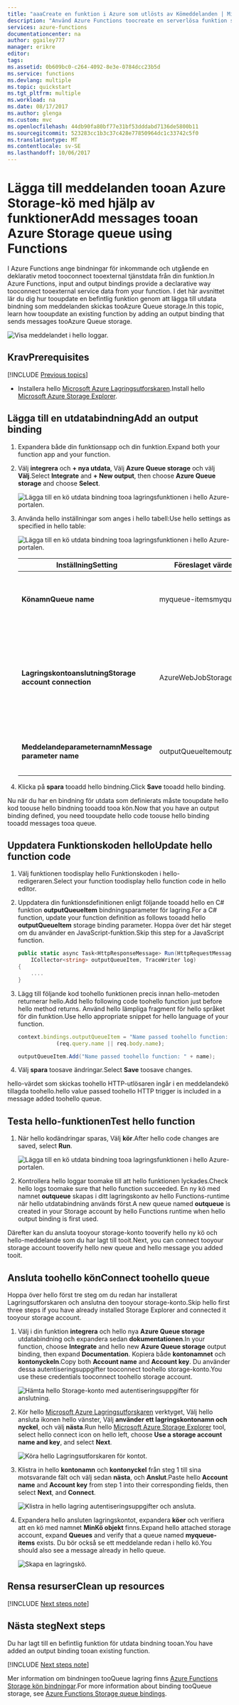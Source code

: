 ```yaml
---
title: "aaaCreate en funktion i Azure som utlösts av Kömeddelanden | Microsoft Docs"
description: "Använd Azure Functions toocreate en serverlösa funktion som anropas av en meddelanden som skickats tooan Azure Storage-kö."
services: azure-functions
documentationcenter: na
author: ggailey777
manager: erikre
editor: 
tags: 
ms.assetid: 0b609bc0-c264-4092-8e3e-0784dcc23b5d
ms.service: functions
ms.devlang: multiple
ms.topic: quickstart
ms.tgt_pltfrm: multiple
ms.workload: na
ms.date: 08/17/2017
ms.author: glenga
ms.custom: mvc
ms.openlocfilehash: 44db90fa80bf77e31bf53dddabd7136de5800b11
ms.sourcegitcommit: 523283cc1b3c37c428e77850964dc1c33742c5f0
ms.translationtype: MT
ms.contentlocale: sv-SE
ms.lasthandoff: 10/06/2017
---
```

# <a name="add-messages-tooan-azure-storage-queue-using-functions"></a><span data-ttu-id="605c6-103">Lägga till meddelanden tooan Azure Storage-kö med hjälp av funktioner</span><span class="sxs-lookup"><span data-stu-id="605c6-103">Add messages tooan Azure Storage queue using Functions</span></span>

<span data-ttu-id="605c6-104">I Azure Functions ange bindningar för inkommande och utgående en deklarativ metod tooconnect tooexternal tjänstdata från din funktion.</span><span class="sxs-lookup"><span data-stu-id="605c6-104">In Azure Functions, input and output bindings provide a declarative way tooconnect tooexternal service data from your function.</span></span> <span data-ttu-id="605c6-105">I det här avsnittet lär du dig hur tooupdate en befintlig funktion genom att lägga till utdata bindning som meddelanden skickas tooAzure Queue storage.</span><span class="sxs-lookup"><span data-stu-id="605c6-105">In this topic, learn how tooupdate an existing function by adding an output binding that sends messages tooAzure Queue storage.</span></span>  

![Visa meddelandet i hello loggar.](./media/functions-integrate-storage-queue-output-binding/functions-integrate-storage-binding-in-portal.png)

## <a name="prerequisites"></a><span data-ttu-id="605c6-107">Krav</span><span class="sxs-lookup"><span data-stu-id="605c6-107">Prerequisites</span></span> 

[!INCLUDE [Previous topics](../../includes/functions-quickstart-previous-topics.md)]

* <span data-ttu-id="605c6-108">Installera hello [Microsoft Azure Lagringsutforskaren](http://storageexplorer.com/).</span><span class="sxs-lookup"><span data-stu-id="605c6-108">Install hello [Microsoft Azure Storage Explorer](http://storageexplorer.com/).</span></span>

## <span data-ttu-id="605c6-109"><a name="add-binding"></a>Lägga till en utdatabindning</span><span class="sxs-lookup"><span data-stu-id="605c6-109"><a name="add-binding"></a>Add an output binding</span></span>
 
1. <span data-ttu-id="605c6-110">Expandera både din funktionsapp och din funktion.</span><span class="sxs-lookup"><span data-stu-id="605c6-110">Expand both your function app and your function.</span></span>

2. <span data-ttu-id="605c6-111">Välj **integrera** och **+ nya utdata**, Välj **Azure Queue storage** och välj **Välj**.</span><span class="sxs-lookup"><span data-stu-id="605c6-111">Select **Integrate** and **+ New output**, then choose **Azure Queue storage** and choose **Select**.</span></span>
    
    ![Lägga till en kö utdata bindning tooa lagringsfunktionen i hello Azure-portalen.](./media/functions-integrate-storage-queue-output-binding/function-add-queue-storage-output-binding.png)

3. <span data-ttu-id="605c6-113">Använda hello inställningar som anges i hello tabell:</span><span class="sxs-lookup"><span data-stu-id="605c6-113">Use hello settings as specified in hello table:</span></span> 

    ![Lägga till en kö utdata bindning tooa lagringsfunktionen i hello Azure-portalen.](./media/functions-integrate-storage-queue-output-binding/function-add-queue-storage-output-binding-2.png)

    | <span data-ttu-id="605c6-115">Inställning</span><span class="sxs-lookup"><span data-stu-id="605c6-115">Setting</span></span>      |  <span data-ttu-id="605c6-116">Föreslaget värde</span><span class="sxs-lookup"><span data-stu-id="605c6-116">Suggested value</span></span>   | <span data-ttu-id="605c6-117">Beskrivning</span><span class="sxs-lookup"><span data-stu-id="605c6-117">Description</span></span>                              |
    | ------------ |  ------- | -------------------------------------------------- |
    | <span data-ttu-id="605c6-118">**Könamn**</span><span class="sxs-lookup"><span data-stu-id="605c6-118">**Queue name**</span></span>   | <span data-ttu-id="605c6-119">myqueue-items</span><span class="sxs-lookup"><span data-stu-id="605c6-119">myqueue-items</span></span>    | <span data-ttu-id="605c6-120">hello namnet på hello kö tooconnect tooin ditt lagringskonto.</span><span class="sxs-lookup"><span data-stu-id="605c6-120">hello name of hello queue tooconnect tooin your Storage account.</span></span> |
    | <span data-ttu-id="605c6-121">**Lagringskontoanslutning**</span><span class="sxs-lookup"><span data-stu-id="605c6-121">**Storage account connection**</span></span> | <span data-ttu-id="605c6-122">AzureWebJobStorage</span><span class="sxs-lookup"><span data-stu-id="605c6-122">AzureWebJobStorage</span></span> | <span data-ttu-id="605c6-123">Du kan använda hello konto lagringsanslutning redan används av din funktionsapp eller skapa en ny.</span><span class="sxs-lookup"><span data-stu-id="605c6-123">You can use hello storage account connection already being used by your function app, or create a new one.</span></span>  |
    | <span data-ttu-id="605c6-124">**Meddelandeparameternamn**</span><span class="sxs-lookup"><span data-stu-id="605c6-124">**Message parameter name**</span></span> | <span data-ttu-id="605c6-125">outputQueueItem</span><span class="sxs-lookup"><span data-stu-id="605c6-125">outputQueueItem</span></span> | <span data-ttu-id="605c6-126">hello namnet på hello utdataparameter för bindningen.</span><span class="sxs-lookup"><span data-stu-id="605c6-126">hello name of hello output binding parameter.</span></span> | 

4. <span data-ttu-id="605c6-127">Klicka på **spara** tooadd hello bindning.</span><span class="sxs-lookup"><span data-stu-id="605c6-127">Click **Save** tooadd hello binding.</span></span>
 
<span data-ttu-id="605c6-128">Nu när du har en bindning för utdata som definierats måste tooupdate hello kod toouse hello bindning tooadd tooa kön.</span><span class="sxs-lookup"><span data-stu-id="605c6-128">Now that you have an output binding defined, you need tooupdate hello code toouse hello binding tooadd messages tooa queue.</span></span>  

## <a name="update-hello-function-code"></a><span data-ttu-id="605c6-129">Uppdatera Funktionskoden hello</span><span class="sxs-lookup"><span data-stu-id="605c6-129">Update hello function code</span></span>

1. <span data-ttu-id="605c6-130">Välj funktionen toodisplay hello Funktionskoden i hello-redigeraren.</span><span class="sxs-lookup"><span data-stu-id="605c6-130">Select your function toodisplay hello function code in hello editor.</span></span> 

2. <span data-ttu-id="605c6-131">Uppdatera din funktionsdefinitionen enligt följande tooadd hello en C# funktion **outputQueueItem** bindningsparameter för lagring.</span><span class="sxs-lookup"><span data-stu-id="605c6-131">For a C# function, update your function definition as follows tooadd hello **outputQueueItem** storage binding parameter.</span></span> <span data-ttu-id="605c6-132">Hoppa över det här steget om du använder en JavaScript-funktion.</span><span class="sxs-lookup"><span data-stu-id="605c6-132">Skip this step for a JavaScript function.</span></span>

    ```cs   
    public static async Task<HttpResponseMessage> Run(HttpRequestMessage req, 
        ICollector<string> outputQueueItem, TraceWriter log)
    {
        ....
    }
    ```

3. <span data-ttu-id="605c6-133">Lägg till följande kod toohello funktionen precis innan hello-metoden returnerar hello.</span><span class="sxs-lookup"><span data-stu-id="605c6-133">Add hello following code toohello function just before hello method returns.</span></span> <span data-ttu-id="605c6-134">Använd hello lämpliga fragment för hello språket för din funktion.</span><span class="sxs-lookup"><span data-stu-id="605c6-134">Use hello appropriate snippet for hello language of your function.</span></span>

    ```javascript
    context.bindings.outputQueueItem = "Name passed toohello function: " + 
                (req.query.name || req.body.name);
    ```

    ```cs
    outputQueueItem.Add("Name passed toohello function: " + name);     
    ```

4. <span data-ttu-id="605c6-135">Välj **spara** toosave ändringar.</span><span class="sxs-lookup"><span data-stu-id="605c6-135">Select **Save** toosave changes.</span></span>

<span data-ttu-id="605c6-136">hello-värdet som skickas toohello HTTP-utlösaren ingår i en meddelandekö tillagda toohello.</span><span class="sxs-lookup"><span data-stu-id="605c6-136">hello value passed toohello HTTP trigger is included in a message added toohello queue.</span></span>
 
## <a name="test-hello-function"></a><span data-ttu-id="605c6-137">Testa hello-funktionen</span><span class="sxs-lookup"><span data-stu-id="605c6-137">Test hello function</span></span> 

1. <span data-ttu-id="605c6-138">När hello kodändringar sparas, Välj **kör**.</span><span class="sxs-lookup"><span data-stu-id="605c6-138">After hello code changes are saved, select **Run**.</span></span> 

    ![Lägga till en kö utdata bindning tooa lagringsfunktionen i hello Azure-portalen.](./media/functions-integrate-storage-queue-output-binding/functions-test-run-function.png)

2. <span data-ttu-id="605c6-140">Kontrollera hello loggar toomake till att hello funktionen lyckades.</span><span class="sxs-lookup"><span data-stu-id="605c6-140">Check hello logs toomake sure that hello function succeeded.</span></span> <span data-ttu-id="605c6-141">En ny kö med namnet **outqueue** skapas i ditt lagringskonto av hello Functions-runtime när hello utdatabindning används först.</span><span class="sxs-lookup"><span data-stu-id="605c6-141">A new queue named **outqueue** is created in your Storage account by hello Functions runtime when hello output binding is first used.</span></span>

<span data-ttu-id="605c6-142">Därefter kan du ansluta tooyour storage-konto tooverify hello ny kö och hello-meddelande som du har lagt till tooit.</span><span class="sxs-lookup"><span data-stu-id="605c6-142">Next, you can connect tooyour storage account tooverify hello new queue and hello message you added tooit.</span></span> 

## <a name="connect-toohello-queue"></a><span data-ttu-id="605c6-143">Ansluta toohello kön</span><span class="sxs-lookup"><span data-stu-id="605c6-143">Connect toohello queue</span></span>

<span data-ttu-id="605c6-144">Hoppa över hello först tre steg om du redan har installerat Lagringsutforskaren och anslutna den tooyour storage-konto.</span><span class="sxs-lookup"><span data-stu-id="605c6-144">Skip hello first three steps if you have already installed Storage Explorer and connected it tooyour storage account.</span></span>    

1. <span data-ttu-id="605c6-145">Välj i din funktion **integrera** och hello nya **Azure Queue storage** utdatabindning och expandera sedan **dokumentationen**.</span><span class="sxs-lookup"><span data-stu-id="605c6-145">In your function, choose **Integrate** and hello new **Azure Queue storage** output binding, then expand **Documentation**.</span></span> <span data-ttu-id="605c6-146">Kopiera både **kontonamnet** och **kontonyckeln**.</span><span class="sxs-lookup"><span data-stu-id="605c6-146">Copy both **Account name** and **Account key**.</span></span> <span data-ttu-id="605c6-147">Du använder dessa autentiseringsuppgifter tooconnect toohello storage-konto.</span><span class="sxs-lookup"><span data-stu-id="605c6-147">You use these credentials tooconnect toohello storage account.</span></span>
 
    ![Hämta hello Storage-konto med autentiseringsuppgifter för anslutning.](./media/functions-integrate-storage-queue-output-binding/function-get-storage-account-credentials.png)

2. <span data-ttu-id="605c6-149">Kör hello [Microsoft Azure Lagringsutforskaren](http://storageexplorer.com/) verktyget, Välj hello ansluta ikonen hello vänster, Välj **använder ett lagringskontonamn och nyckel**, och välj **nästa**.</span><span class="sxs-lookup"><span data-stu-id="605c6-149">Run hello [Microsoft Azure Storage Explorer](http://storageexplorer.com/) tool, select hello connect icon on hello left, choose **Use a storage account name and key**, and select **Next**.</span></span>

    ![Köra hello Lagringsutforskaren för kontot.](./media/functions-integrate-storage-queue-output-binding/functions-storage-manager-connect-1.png)
    
3. <span data-ttu-id="605c6-151">Klistra in hello **kontonamn** och **kontonyckel** från steg 1 till sina motsvarande fält och välj sedan **nästa**, och **Anslut**.</span><span class="sxs-lookup"><span data-stu-id="605c6-151">Paste hello **Account name** and **Account key** from step 1 into their corresponding fields, then select **Next**, and **Connect**.</span></span> 
  
    ![Klistra in hello lagring autentiseringsuppgifter och ansluta.](./media/functions-integrate-storage-queue-output-binding/functions-storage-manager-connect-2.png)

4. <span data-ttu-id="605c6-153">Expandera hello ansluten lagringskontot, expandera **köer** och verifiera att en kö med namnet **MinKö objekt** finns.</span><span class="sxs-lookup"><span data-stu-id="605c6-153">Expand hello attached storage account, expand **Queues** and verify that a queue named **myqueue-items** exists.</span></span> <span data-ttu-id="605c6-154">Du bör också se ett meddelande redan i hello kö.</span><span class="sxs-lookup"><span data-stu-id="605c6-154">You should also see a message already in hello queue.</span></span>  
 
    ![Skapa en lagringskö.](./media/functions-integrate-storage-queue-output-binding/function-queue-storage-output-view-queue.png)
 

## <a name="clean-up-resources"></a><span data-ttu-id="605c6-156">Rensa resurser</span><span class="sxs-lookup"><span data-stu-id="605c6-156">Clean up resources</span></span>

[!INCLUDE [Next steps note](../../includes/functions-quickstart-cleanup.md)]

## <a name="next-steps"></a><span data-ttu-id="605c6-157">Nästa steg</span><span class="sxs-lookup"><span data-stu-id="605c6-157">Next steps</span></span>

<span data-ttu-id="605c6-158">Du har lagt till en befintlig funktion för utdata bindning tooan.</span><span class="sxs-lookup"><span data-stu-id="605c6-158">You have added an output binding tooan existing function.</span></span> 

[!INCLUDE [Next steps note](../../includes/functions-quickstart-next-steps.md)]

<span data-ttu-id="605c6-159">Mer information om bindningen tooQueue lagring finns [Azure Functions Storage kön bindningar](functions-bindings-storage-queue.md).</span><span class="sxs-lookup"><span data-stu-id="605c6-159">For more information about binding tooQueue storage, see [Azure Functions Storage queue bindings](functions-bindings-storage-queue.md).</span></span> 



